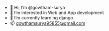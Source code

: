 - 👋 Hi, I’m @gowtham-surya
- 👀 I’m interested in Web and App development
- 🌱 I’m currently learning django
- 📫 gowthamsurya95855@gmail.com

<!---
gowtham-surya/gowtham-surya is a ✨ special ✨ repository because its `README.md` (this file) appears on your GitHub profile.
You can click the Preview link to take a look at your changes.
--->
